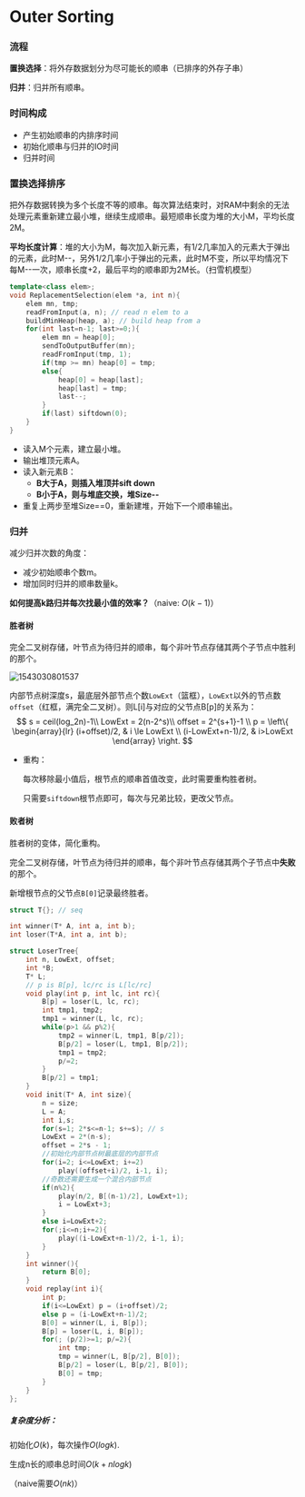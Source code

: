 # Outer Sorting

### 流程

**置换选择**：将外存数据划分为尽可能长的顺串（已排序的外存子串）

**归并**：归并所有顺串。

### 时间构成

* 产生初始顺串的内排序时间
* 初始化顺串与归并的IO时间
* 归并时间

### 置换选择排序

把外存数据转换为多个长度不等的顺串。每次算法结束时，对RAM中剩余的无法处理元素重新建立最小堆，继续生成顺串。最短顺串长度为堆的大小M，平均长度2M。

**平均长度计算**：堆的大小为M，每次加入新元素，有1/2几率加入的元素大于弹出的元素，此时M--，另外1/2几率小于弹出的元素，此时M不变，所以平均情况下每M--一次，顺串长度+2，最后平均的顺串即为2M长。（扫雪机模型）

```c++
template<class elem>;
void ReplacementSelection(elem *a, int n){
    elem mn, tmp;
    readFromInput(a, n); // read n elem to a
    buildMinHeap(heap, a); // build heap from a
    for(int last=n-1; last>=0;){
        elem mn = heap[0];
        sendToOutputBuffer(mn);
        readFromInput(tmp, 1);
        if(tmp >= mn) heap[0] = tmp;
        else{
            heap[0] = heap[last];
            heap[last] = tmp;
            last--;
        }
        if(last) siftdown(0);
    }
}
```

* 读入M个元素，建立最小堆。
* 输出堆顶元素A。
* 读入新元素B：
  * **B大于A，则插入堆顶并sift down**
  * **B小于A，则与堆底交换，堆Size--**
* 重复上两步至堆Size==0，重新建堆，开始下一个顺串输出。

### 归并

减少归并次数的角度：

* 减少初始顺串个数m。
* 增加同时归并的顺串数量k。

**如何提高k路归并每次找最小值的效率？**（naive: $O(k-1)$）

#### 胜者树

完全二叉树存储，叶节点为待归并的顺串，每个非叶节点存储其两个子节点中胜利的那个。

![1543030801537](C:\Users\hawke\AppData\Roaming\Typora\typora-user-images\1543030801537.png)

内部节点树深度s，最底层外部节点个数`LowExt`（篮框），`LowExt`以外的节点数`offset`（红框，满完全二叉树）。则L[i]与对应的父节点B[p]的关系为：
$$
s = ceil(log_2n)-1\\
LowExt = 2(n-2^s)\\
offset = 2^{s+1}-1 \\
p = \left\{
	\begin{array}{lr}
	(i+offset)/2, & i \le LowExt \\
	 (i-LowExt+n-1)/2, & i>LowExt
	\end{array}
\right.
$$


* 重构：

  每次移除最小值后，根节点的顺串首值改变，此时需要重构胜者树。

  只需要`siftdown`根节点即可，每次与兄弟比较，更改父节点。



#### 败者树

胜者树的变体，简化重构。

完全二叉树存储，叶节点为待归并的顺串，每个非叶节点存储其两个子节点中**失败**的那个。

新增根节点的父节点`B[0]`记录最终胜者。

```c++
struct T{}; // seq

int winner(T* A, int a, int b);
int loser(T*A, int a, int b);

struct LoserTree{
    int n, LowExt, offset;
    int *B;
    T* L;
    // p is B[p], lc/rc is L[lc/rc]
    void play(int p, int lc, int rc){
        B[p] = loser(L, lc, rc);
        int tmp1, tmp2;
        tmp1 = winner(L, lc, rc);
        while(p>1 && p%2){
            tmp2 = winner(L, tmp1, B[p/2]);
            B[p/2] = loser(L, tmp1, B[p/2]);
            tmp1 = tmp2;
            p/=2;
        }
        B[p/2] = tmp1;
    }
    void init(T* A, int size){
        n = size;
        L = A;
        int i,s;
        for(s=1; 2*s<=n-1; s+=s); // s
        LowExt = 2*(n-s);
        offset = 2*s - 1;
        //初始化内部节点树最底层的内部节点
        for(i=2; i<=LowExt; i+=2)
            play((offset+i)/2, i-1, i);
        //奇数还需要生成一个混合内部节点
        if(n%2){
            play(n/2, B[(n-1)/2], LowExt+1);
            i = LowExt+3;
        }
        else i=LowExt+2;
        for(;i<=n;i+=2){
            play((i-LowExt+n-1)/2, i-1, i);
        }
	}
    int winner(){
        return B[0];
    }
    void replay(int i){
        int p;
        if(i<=LowExt) p = (i+offset)/2;
        else p = (i-LowExt+n-1)/2;
        B[0] = winner(L, i, B[p]);
        B[p] = loser(L, i, B[p]);
        for(; (p/2)>=1; p/=2){
            int tmp;
            tmp = winner(L, B[p/2], B[0]);
            B[p/2] = loser(L, B[p/2], B[0]);
            B[0] = tmp;
        }
    }
};
```



##### 复杂度分析：

初始化$O(k)$，每次操作$O(logk)$.

生成n长的顺串总时间$O(k+nlogk)$

（naive需要$O(nk)$）



